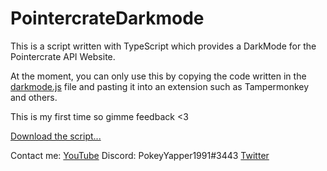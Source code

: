 # PointercrateDarkmode

This is a script written with TypeScript which provides a DarkMode for the Pointercrate API Website.

At the moment, you can only use this by copying the code written in the [darkmode.js](scripts/darkmode.js) file and pasting it into an extension such as Tampermonkey and others.

This is my first time so gimme feedback <3

[Download the script...](scripts/darkmode.js)

Contact me:
[YouTube](https://www.youtube.com/@PokeyYapper1991)
Discord: PokeyYapper1991#3443
[Twitter](https://twitter.com/PokeyYapper1991)
